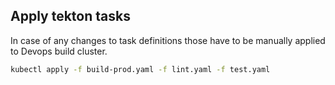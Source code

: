 ## Apply tekton tasks
In case of any changes to task definitions those have to be manually applied to Devops build cluster.

```bash
kubectl apply -f build-prod.yaml -f lint.yaml -f test.yaml
```
